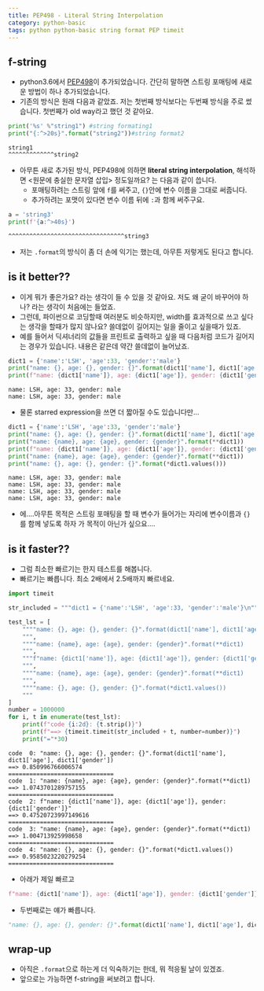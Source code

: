 ```yaml
---
title: PEP498 - Literal String Interpolation
category: python-basic
tags: python python-basic string format PEP timeit 
---
```


## f-string

- python3.6에서 [PEP498](https://www.python.org/dev/peps/pep-0498/)이 추가되었습니다. 간단히 말하면 스트링 포매팅에 새로운 방법이 하나 추가되었습니다. 
- 기존의 방식은 원래 다음과 같았죠. 저는 첫번째 방식보다는 두번째 방식을 주로 썼습니다. 첫번째가 old way라고 했던 것 같아요. 

```python
print('%s' %"string1") #string formating1
print("{:^>20s}".format("string2"))#string format2
```

```
string1
^^^^^^^^^^^^^string2
```

- 아무튼 새로 추가된 방식, PEP498에 의하면 **literal string interpolation**, 해석하면 <원문에 충실한 문자열 삽입> 정도일까요? 는 다음과 같이 씁니다. 
    - 포매팅하려는 스트링 앞에 `f`를 써주고, `{}`안에 변수 이름을 그대로 써줍니다. 
    - 추가하려는 포맷이 있다면 변수 이름 뒤에 `:`과 함께 써주구요. 

```python
a = 'string3'
print(f'{a:^>40s}')
```

```
^^^^^^^^^^^^^^^^^^^^^^^^^^^^^^^^^string3
```

- 저는 `.format`의 방식이 좀 더 손에 익기는 했는데, 아무튼 저렇게도 된다고 합니다. 

## is it better??

- 이게 뭐가 좋은가요? 라는 생각이 들 수 있을 것 같아요. 저도 왜 굳이 바꾸어야 하나? 라는 생각이 처음에는 들었죠. 
- 그런데, 파이썬으로 코딩할때 여러분도 비슷하지만, width를 효과적으로 쓰고 싶다는 생각을 할때가 많지 않나요? 쓸데없이 길어지는 일을 줄이고 싶을때가 있죠. 
- 예를 들어서 딕셔너리의 값들을 프린트로 출력하고 싶을 때 다음처럼 코드가 길어지는 경우가 있습니다. 내용은 같은데 약간 쓸데없이 늘어났죠. 

```python
dict1 = {'name':'LSH', 'age':33, 'gender':'male'}
print("name: {}, age: {}, gender: {}".format(dict1['name'], dict1['age'], dict1['gender']))
print(f"name: {dict1['name']}, age: {dict1['age']}, gender: {dict1['gender']}")
```

```
name: LSH, age: 33, gender: male
name: LSH, age: 33, gender: male
```

- 물론 starred expression을 쓰면 더 짧아질 수도 있습니다만...

```python
dict1 = {'name':'LSH', 'age':33, 'gender':'male'}
print("name: {}, age: {}, gender: {}".format(dict1['name'], dict1['age'], dict1['gender']))
print("name: {name}, age: {age}, gender: {gender}".format(**dict1))
print(f"name: {dict1['name']}, age: {dict1['age']}, gender: {dict1['gender']}")
print("name: {name}, age: {age}, gender: {gender}".format(**dict1))
print("name: {}, age: {}, gender: {}".format(*dict1.values()))
```

```
name: LSH, age: 33, gender: male
name: LSH, age: 33, gender: male
name: LSH, age: 33, gender: male
name: LSH, age: 33, gender: male
```

- 에....아무튼 목적은 스트링 포매팅을 할 때 변수가 들어가는 자리에 변수이름과 `{}`를 함께 넣도록 하자 가 목적이 아닌가 싶으요....

## is it faster??

- 그럼 최소한 빠르기는 한지 테스트를 해봅니다. 
- 빠르기는 빠릅니다. 최소 2배에서 2.5배까지 빠르네요. 

```python
import timeit

str_included = """dict1 = {'name':'LSH', 'age':33, 'gender':'male'}\n"""

test_lst = [
    """"name: {}, age: {}, gender: {}".format(dict1['name'], dict1['age'], dict1['gender'])
    """, 
    """"name: {name}, age: {age}, gender: {gender}".format(**dict1)
    """, 
    """f"name: {dict1['name']}, age: {dict1['age']}, gender: {dict1['gender']}"
    """, 
    """"name: {name}, age: {age}, gender: {gender}".format(**dict1)
    """, 
    """"name: {}, age: {}, gender: {}".format(*dict1.values())
    """
]
number = 1000000
for i, t in enumerate(test_lst):
    print(f"code {i:2d}: {t.strip()}")
    print(f"==> {timeit.timeit(str_included + t, number=number)}")
    print("="*30)
```

```
code  0: "name: {}, age: {}, gender: {}".format(dict1['name'], dict1['age'], dict1['gender'])
==> 0.850996766006574
==============================
code  1: "name: {name}, age: {age}, gender: {gender}".format(**dict1)
==> 1.0743701289757155
==============================
code  2: f"name: {dict1['name']}, age: {dict1['age']}, gender: {dict1['gender']}"
==> 0.47520723997149616
==============================
code  3: "name: {name}, age: {age}, gender: {gender}".format(**dict1)
==> 1.004713925998658
==============================
code  4: "name: {}, age: {}, gender: {}".format(*dict1.values())
==> 0.9585023220279254
==============================
```


- 아래가 제일 빠르고 

```python
f"name: {dict1['name']}, age: {dict1['age']}, gender: {dict1['gender']}"
```

- 두번째로는 얘가 빠릅니다. 

```python
"name: {}, age: {}, gender: {}".format(dict1['name'], dict1['age'], dict1['gender'])
```


## wrap-up

- 아직은 `.format`으로 하는게 더 익숙하기는 한데, 뭐 적응될 날이 있겠죠. 
- 앞으로는 가능하면 f-string을 써보려고 합니다. 